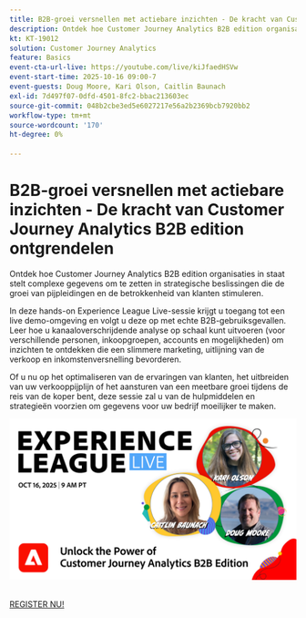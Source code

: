 ```yaml
---
title: B2B-groei versnellen met actiebare inzichten - De kracht van Customer Journey Analytics B2B edition ontgrendelen
description: Ontdek hoe Customer Journey Analytics B2B edition organisaties in staat stelt complexe gegevens om te zetten in strategische beslissingen die de groei van pijpleidingen en de betrokkenheid van klanten stimuleren.
kt: KT-19012
solution: Customer Journey Analytics
feature: Basics
event-cta-url-live: https://youtube.com/live/kiJfaedHSVw
event-start-time: 2025-10-16 09:00-7
event-guests: Doug Moore, Kari Olson, Caitlin Baunach
exl-id: 7d497f07-0dfd-4501-8fc2-bbac213603ec
source-git-commit: 048b2cbe3ed5e6027217e56a2b2369bcb7920bb2
workflow-type: tm+mt
source-wordcount: '170'
ht-degree: 0%

---
```


# B2B-groei versnellen met actiebare inzichten - De kracht van Customer Journey Analytics B2B edition ontgrendelen

Ontdek hoe Customer Journey Analytics B2B edition organisaties in staat stelt complexe gegevens om te zetten in strategische beslissingen die de groei van pijpleidingen en de betrokkenheid van klanten stimuleren.

In deze hands-on Experience League Live-sessie krijgt u toegang tot een live demo-omgeving en volgt u deze op met echte B2B-gebruiksgevallen. Leer hoe u kanaaloverschrijdende analyse op schaal kunt uitvoeren (voor verschillende personen, inkoopgroepen, accounts en mogelijkheden) om inzichten te ontdekken die een slimmere marketing, uitlijning van de verkoop en inkomstenversnelling bevorderen.

Of u nu op het optimaliseren van de ervaringen van klanten, het uitbreiden van uw verkooppijplijn of het aansturen van een meetbare groei tijdens de reis van de koper bent, deze sessie zal u van de hulpmiddelen en strategieën voorzien om gegevens voor uw bedrijf moeilijker te maken.

[![&#x200B; ExL LIVE okt 16 2025 &#x200B;](../assets/exl-live-episode-10-16-25-web-banner.png) &#x200B;](https://engage.adobe.com/ExpLeagueLive-251016.html)

[&#x200B; REGISTER NU!](https://engage.adobe.com/ExpLeagueLive-251016.html)
